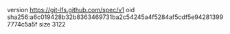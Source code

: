 version https://git-lfs.github.com/spec/v1
oid sha256:a6c019428b32b8363469731ba2c54245a4f5284af5cdf5e942813997774c5a5f
size 3122
